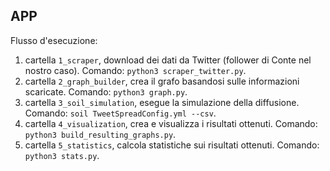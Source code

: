 ## APP

Flusso d'esecuzione:
1. cartella `1_scraper`, download dei dati da Twitter (follower di Conte nel nostro caso). Comando: `python3 scraper_twitter.py`.
2. cartella `2_graph_builder`, crea il grafo basandosi sulle informazioni scaricate. Comando: `python3 graph.py`.
3. cartella `3_soil_simulation`, esegue la simulazione della diffusione. Comando: `soil TweetSpreadConfig.yml --csv`.
4. cartella `4_visualization`, crea e visualizza i risultati ottenuti. Comando: `python3 build_resulting_graphs.py`.
5. cartella `5_statistics`, calcola statistiche sui risultati ottenuti. Comando: `python3 stats.py`.
